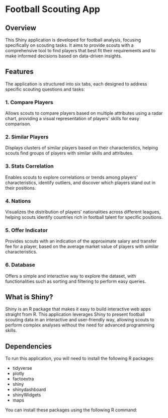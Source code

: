 # Football Scouting App

## Overview

This Shiny application is developed for football analysis, focusing specifically on scouting tasks. It aims to provide scouts with a comprehensive tool to find players that best fit their requirements and to make informed decisions based on data-driven insights.

## Features

The application is structured into six tabs, each designed to address specific scouting questions and tasks:

### 1. Compare Players
Allows scouts to compare players based on multiple attributes using a radar chart, providing a visual representation of players' skills for easy comparison.

### 2. Similar Players
Displays clusters of similar players based on their characteristics, helping scouts find groups of players with similar skills and attributes.

### 3. Stats Correlation
Enables scouts to explore correlations or trends among players' characteristics, identify outliers, and discover which players stand out in their positions.

### 4. Nations
Visualizes the distribution of players' nationalities across different leagues, helping scouts identify countries rich in football talent for specific positions.

### 5. Offer Indicator
Provides scouts with an indication of the approximate salary and transfer fee for a player, based on the average market value of players with similar characteristics.

### 6. Database
Offers a simple and interactive way to explore the dataset, with functionalities such as sorting and filtering to perform easy queries.

## What is Shiny?

Shiny is an R package that makes it easy to build interactive web apps straight from R. This application leverages Shiny to present football scouting data in an interactive and user-friendly way, allowing scouts to perform complex analyses without the need for advanced programming skills.

## Dependencies

To run this application, you will need to install the following R packages:

- tidyverse
- plotly
- factoextra
- shiny
- shinydashboard
- shinyWidgets
- maps

You can install these packages using the following R command:

